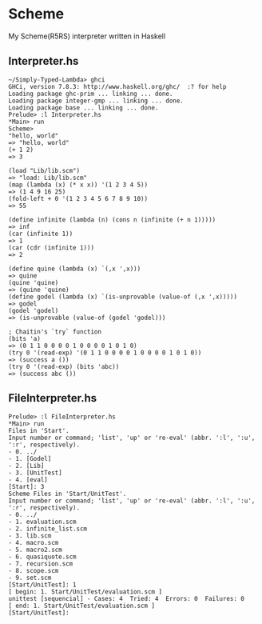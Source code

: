 # Scheme
My Scheme(R5RS) interpreter written in Haskell

## Interpreter.hs

    ~/Simply-Typed-Lambda> ghci
    GHCi, version 7.8.3: http://www.haskell.org/ghc/  :? for help
    Loading package ghc-prim ... linking ... done.
    Loading package integer-gmp ... linking ... done.
    Loading package base ... linking ... done.
    Prelude> :l Interpreter.hs
    *Main> run
    Scheme> 
    "hello, world"
    => "hello, world"
    (+ 1 2)
    => 3

    (load "Lib/lib.scm")
    => "load: Lib/lib.scm"
    (map (lambda (x) (* x x)) '(1 2 3 4 5))
    => (1 4 9 16 25)
    (fold-left + 0 '(1 2 3 4 5 6 7 8 9 10))
    => 55
    
    (define infinite (lambda (n) (cons n (infinite (+ n 1)))))
    => inf
    (car (infinite 1))
    => 1
    (car (cdr (infinite 1)))
    => 2
    
    (define quine (lambda (x) `(,x ',x)))
    => quine
    (quine 'quine)
    => (quine 'quine)
    (define godel (lambda (x) `(is-unprovable (value-of (,x ',x)))))
    => godel
    (godel 'godel)
    => (is-unprovable (value-of (godel 'godel)))

    ; Chaitin's `try` function
    (bits 'a)
    => (0 1 1 0 0 0 0 1 0 0 0 0 1 0 1 0)
    (try 0 '(read-exp) '(0 1 1 0 0 0 0 1 0 0 0 0 1 0 1 0))
    => (success a ())
    (try 0 '(read-exp) (bits 'abc))
    => (success abc ())

## FileInterpreter.hs

    Prelude> :l FileInterpreter.hs
    *Main> run
    Files in 'Start'.
    Input number or command; 'list', 'up' or 're-eval' (abbr. ':l', ':u', ':r', respectively).
    - 0. ../
    - 1. [Godel]
    - 2. [Lib]
    - 3. [UnitTest]
    - 4. [eval]
    [Start]: 3
    Scheme Files in 'Start/UnitTest'.
    Input number or command; 'list', 'up' or 're-eval' (abbr. ':l', ':u', ':r', respectively).
    - 0. ../
    - 1. evaluation.scm
    - 2. infinite_list.scm
    - 3. lib.scm
    - 4. macro.scm
    - 5. macro2.scm
    - 6. quasiquote.scm
    - 7. recursion.scm
    - 8. scope.scm
    - 9. set.scm
    [Start/UnitTest]: 1
    [ begin: 1. Start/UnitTest/evaluation.scm ]
    unittest [sequencial] - Cases: 4  Tried: 4  Errors: 0  Failures: 0
    [ end: 1. Start/UnitTest/evaluation.scm ]
    [Start/UnitTest]: 



